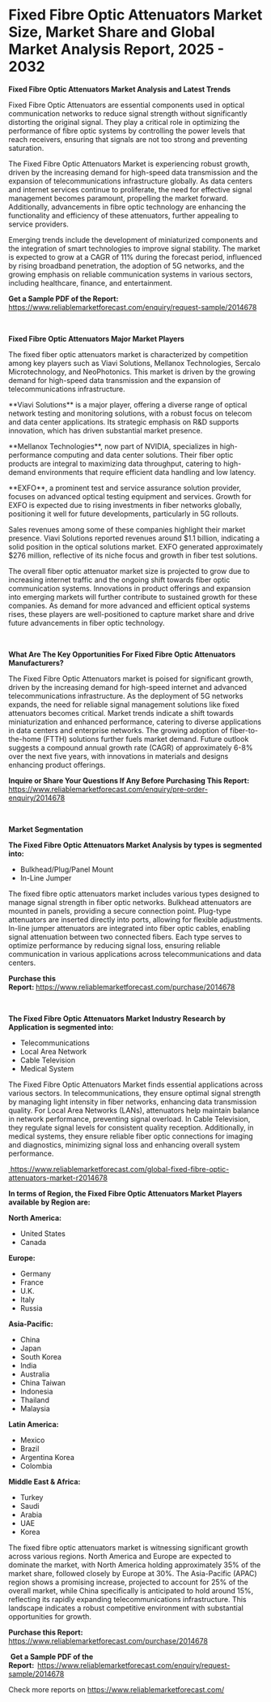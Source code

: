 <p><h1>Fixed Fibre Optic Attenuators Market Size, Market Share and Global Market Analysis Report, 2025 - 2032</h1></p><p><strong>Fixed Fibre Optic Attenuators Market Analysis and Latest Trends</strong></p>
<p><p>Fixed Fibre Optic Attenuators are essential components used in optical communication networks to reduce signal strength without significantly distorting the original signal. They play a critical role in optimizing the performance of fibre optic systems by controlling the power levels that reach receivers, ensuring that signals are not too strong and preventing saturation.</p><p>The Fixed Fibre Optic Attenuators Market is experiencing robust growth, driven by the increasing demand for high-speed data transmission and the expansion of telecommunications infrastructure globally. As data centers and internet services continue to proliferate, the need for effective signal management becomes paramount, propelling the market forward. Additionally, advancements in fibre optic technology are enhancing the functionality and efficiency of these attenuators, further appealing to service providers.</p><p>Emerging trends include the development of miniaturized components and the integration of smart technologies to improve signal stability. The market is expected to grow at a CAGR of 11% during the forecast period, influenced by rising broadband penetration, the adoption of 5G networks, and the growing emphasis on reliable communication systems in various sectors, including healthcare, finance, and entertainment.</p></p>
<p><strong>Get a Sample PDF of the Report:&nbsp;</strong> <a href="https://www.reliablemarketforecast.com/enquiry/request-sample/2014678?utm_campaign=1900&utm_medium=2&utm_source=Github&utm_content=ia&utm_term=17012025&utm_id=fixed-fibre-optic-attenuators">https://www.reliablemarketforecast.com/enquiry/request-sample/2014678</a></p>
<p>&nbsp;</p>
<p><strong>Fixed Fibre Optic Attenuators Major Market Players</strong></p>
<p><p>The fixed fiber optic attenuators market is characterized by competition among key players such as Viavi Solutions, Mellanox Technologies, Sercalo Microtechnology, and NeoPhotonics. This market is driven by the growing demand for high-speed data transmission and the expansion of telecommunications infrastructure.</p><p>**Viavi Solutions** is a major player, offering a diverse range of optical network testing and monitoring solutions, with a robust focus on telecom and data center applications. Its strategic emphasis on R&D supports innovation, which has driven substantial market presence.</p><p>**Mellanox Technologies**, now part of NVIDIA, specializes in high-performance computing and data center solutions. Their fiber optic products are integral to maximizing data throughput, catering to high-demand environments that require efficient data handling and low latency.</p><p>**EXFO**, a prominent test and service assurance solution provider, focuses on advanced optical testing equipment and services. Growth for EXFO is expected due to rising investments in fiber networks globally, positioning it well for future developments, particularly in 5G rollouts.</p><p>Sales revenues among some of these companies highlight their market presence. Viavi Solutions reported revenues around $1.1 billion, indicating a solid position in the optical solutions market. EXFO generated approximately $276 million, reflective of its niche focus and growth in fiber test solutions.</p><p>The overall fiber optic attenuator market size is projected to grow due to increasing internet traffic and the ongoing shift towards fiber optic communication systems. Innovations in product offerings and expansion into emerging markets will further contribute to sustained growth for these companies. As demand for more advanced and efficient optical systems rises, these players are well-positioned to capture market share and drive future advancements in fiber optic technology.</p></p>
<p>&nbsp;</p>
<p><strong>What Are The Key Opportunities For Fixed Fibre Optic Attenuators Manufacturers?</strong></p>
<p><p>The Fixed Fibre Optic Attenuators market is poised for significant growth, driven by the increasing demand for high-speed internet and advanced telecommunications infrastructure. As the deployment of 5G networks expands, the need for reliable signal management solutions like fixed attenuators becomes critical. Market trends indicate a shift towards miniaturization and enhanced performance, catering to diverse applications in data centers and enterprise networks. The growing adoption of fiber-to-the-home (FTTH) solutions further fuels market demand. Future outlook suggests a compound annual growth rate (CAGR) of approximately 6-8% over the next five years, with innovations in materials and designs enhancing product offerings.</p></p>
<p><strong>Inquire or Share Your Questions If Any Before Purchasing This Report:</strong> <a href="https://www.reliablemarketforecast.com/enquiry/pre-order-enquiry/2014678?utm_campaign=1900&utm_medium=2&utm_source=Github&utm_content=ia&utm_term=17012025&utm_id=fixed-fibre-optic-attenuators">https://www.reliablemarketforecast.com/enquiry/pre-order-enquiry/2014678</a></p>
<p>&nbsp;</p>
<p><strong>Market Segmentation</strong></p>
<p><strong>The Fixed Fibre Optic Attenuators Market Analysis by types is segmented into:</strong></p>
<p><ul><li>Bulkhead/Plug/Panel Mount</li><li>In-Line Jumper</li></ul></p>
<p><p>The fixed fibre optic attenuators market includes various types designed to manage signal strength in fiber optic networks. Bulkhead attenuators are mounted in panels, providing a secure connection point. Plug-type attenuators are inserted directly into ports, allowing for flexible adjustments. In-line jumper attenuators are integrated into fiber optic cables, enabling signal attenuation between two connected fibers. Each type serves to optimize performance by reducing signal loss, ensuring reliable communication in various applications across telecommunications and data centers.</p></p>
<p><strong>Purchase this Report:&nbsp;</strong><a href="https://www.reliablemarketforecast.com/purchase/2014678?utm_campaign=1900&utm_medium=2&utm_source=Github&utm_content=ia&utm_term=17012025&utm_id=fixed-fibre-optic-attenuators">https://www.reliablemarketforecast.com/purchase/2014678</a></p>
<p>&nbsp;</p>
<p><strong>The Fixed Fibre Optic Attenuators Market Industry Research by Application is segmented into:</strong></p>
<p><ul><li>Telecommunications</li><li>Local Area Network</li><li>Cable Television</li><li>Medical System</li></ul></p>
<p><p>The Fixed Fibre Optic Attenuators Market finds essential applications across various sectors. In telecommunications, they ensure optimal signal strength by managing light intensity in fiber networks, enhancing data transmission quality. For Local Area Networks (LANs), attenuators help maintain balance in network performance, preventing signal overload. In Cable Television, they regulate signal levels for consistent quality reception. Additionally, in medical systems, they ensure reliable fiber optic connections for imaging and diagnostics, minimizing signal loss and enhancing overall system performance.</p></p>
<p><a href="https://www.reliablemarketforecast.com/global-fixed-fibre-optic-attenuators-market-r2014678?utm_campaign=1900&utm_medium=2&utm_source=Github&utm_content=ia&utm_term=17012025&utm_id=fixed-fibre-optic-attenuators">&nbsp;https://www.reliablemarketforecast.com/global-fixed-fibre-optic-attenuators-market-r2014678</a></p>
<p><strong>In terms of Region, the Fixed Fibre Optic Attenuators Market Players available by Region are:</strong></p>
<p>
    <p> <strong> North America: </strong>
        <ul>
            <li>United States</li>
            <li>Canada</li>
        </ul>
        </p> 
    <p> <strong> Europe: </strong>
        <ul>
            <li>Germany</li>
            <li>France</li>
            <li>U.K.</li>
            <li>Italy</li>
            <li>Russia</li>
        </ul>
        </p> 
    <p> <strong> Asia-Pacific: </strong>
        <ul>
            <li>China</li>
            <li>Japan</li>
            <li>South Korea</li>
            <li>India</li>
            <li>Australia</li>
            <li>China Taiwan</li>
            <li>Indonesia</li>
            <li>Thailand</li>
            <li>Malaysia</li>
        </ul>
        </p> 
    <p> <strong> Latin America: </strong>
        <ul>
            <li>Mexico</li>
            <li>Brazil</li>
            <li>Argentina Korea</li>
            <li>Colombia</li>
        </ul>
        </p> 
    <p> <strong> Middle East & Africa: </strong>
        <ul>
            <li>Turkey</li>
            <li>Saudi</li>
            <li>Arabia</li>
            <li>UAE</li>
            <li>Korea</li>
        </ul>
    </p>
    </p>
<p><p>The fixed fibre optic attenuators market is witnessing significant growth across various regions. North America and Europe are expected to dominate the market, with North America holding approximately 35% of the market share, followed closely by Europe at 30%. The Asia-Pacific (APAC) region shows a promising increase, projected to account for 25% of the overall market, while China specifically is anticipated to hold around 15%, reflecting its rapidly expanding telecommunications infrastructure. This landscape indicates a robust competitive environment with substantial opportunities for growth.</p></p>
<p><strong>Purchase this Report: </strong><a href="https://www.reliablemarketforecast.com/purchase/2014678?utm_campaign=1900&utm_medium=2&utm_source=Github&utm_content=ia&utm_term=17012025&utm_id=fixed-fibre-optic-attenuators">https://www.reliablemarketforecast.com/purchase/2014678</a></p>
<p>&nbsp;<strong>Get a Sample PDF of the Report:&nbsp;&nbsp;</strong><a href="https://www.reliablemarketforecast.com/enquiry/request-sample/2014678?utm_campaign=1900&utm_medium=2&utm_source=Github&utm_content=ia&utm_term=17012025&utm_id=fixed-fibre-optic-attenuators">https://www.reliablemarketforecast.com/enquiry/request-sample/2014678</a></p>
<p><strong></strong></p>
<p>Check more reports on <a href="https://www.reliablemarketforecast.com/?utm_campaign=1900&utm_medium=2&utm_source=Github&utm_content=ia&utm_term=17012025&utm_id=fixed-fibre-optic-attenuators">https://www.reliablemarketforecast.com/</a></p>